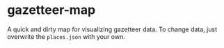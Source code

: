 # gazetteer-map

A quick and dirty map for visualizing gazetteer data. To change data, just overwrite the ``places.json`` with your own.
